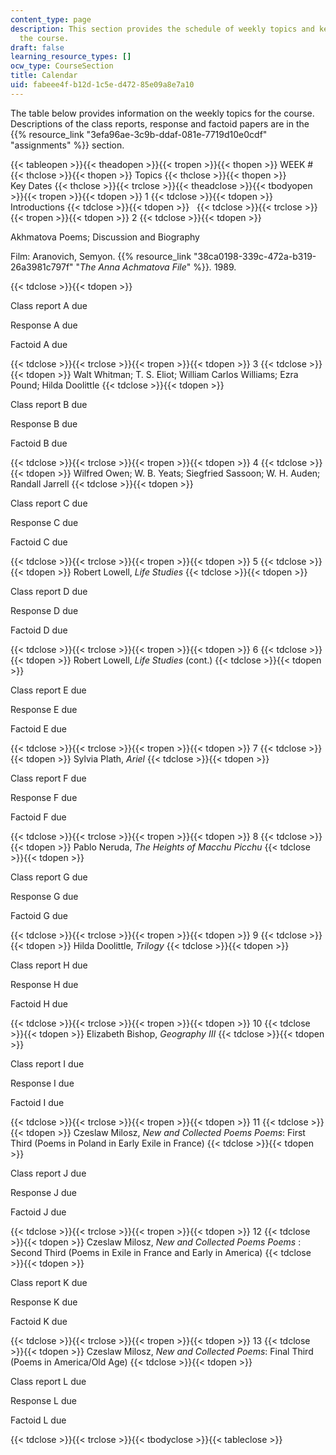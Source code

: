 ```yaml
---
content_type: page
description: This section provides the schedule of weekly topics and key dates for
  the course.
draft: false
learning_resource_types: []
ocw_type: CourseSection
title: Calendar
uid: fabeee4f-b12d-1c5e-d472-85e09a8e7a10
---
```

The table below provides information on the weekly topics for the course. Descriptions of the class reports, response and factoid papers are in the {{% resource_link "3efa96ae-3c9b-ddaf-081e-7719d10e0cdf" "assignments" %}} section.

{{< tableopen >}}{{< theadopen >}}{{< tropen >}}{{< thopen >}}
WEEK #
{{< thclose >}}{{< thopen >}}
Topics
{{< thclose >}}{{< thopen >}}
Key Dates
{{< thclose >}}{{< trclose >}}{{< theadclose >}}{{< tbodyopen >}}{{< tropen >}}{{< tdopen >}}
1
{{< tdclose >}}{{< tdopen >}}
Introductions
{{< tdclose >}}{{< tdopen >}}
 
{{< tdclose >}}{{< trclose >}}{{< tropen >}}{{< tdopen >}}
2
{{< tdclose >}}{{< tdopen >}}

Akhmatova Poems; Discussion and Biography

Film: Aranovich, Semyon. {{% resource_link "38ca0198-339c-472a-b319-26a3981c797f" "*The Anna Achmatova File*" %}}*.* 1989.

{{< tdclose >}}{{< tdopen >}}

Class report A due

Response A due

Factoid A due

{{< tdclose >}}{{< trclose >}}{{< tropen >}}{{< tdopen >}}
3
{{< tdclose >}}{{< tdopen >}}
Walt Whitman; T. S. Eliot; William Carlos Williams; Ezra Pound; Hilda Doolittle
{{< tdclose >}}{{< tdopen >}}

Class report B due

Response B due

Factoid B due

{{< tdclose >}}{{< trclose >}}{{< tropen >}}{{< tdopen >}}
4
{{< tdclose >}}{{< tdopen >}}
Wilfred Owen; W. B. Yeats; Siegfried Sassoon; W. H. Auden; Randall Jarrell
{{< tdclose >}}{{< tdopen >}}

Class report C due

Response C due

Factoid C due

{{< tdclose >}}{{< trclose >}}{{< tropen >}}{{< tdopen >}}
5
{{< tdclose >}}{{< tdopen >}}
Robert Lowell, *Life Studies*
{{< tdclose >}}{{< tdopen >}}

Class report D due

Response D due

Factoid D due

{{< tdclose >}}{{< trclose >}}{{< tropen >}}{{< tdopen >}}
6
{{< tdclose >}}{{< tdopen >}}
Robert Lowell, *Life Studies* (cont.)
{{< tdclose >}}{{< tdopen >}}

Class report E due

Response E due

Factoid E due

{{< tdclose >}}{{< trclose >}}{{< tropen >}}{{< tdopen >}}
7
{{< tdclose >}}{{< tdopen >}}
Sylvia Plath, *Ariel*
{{< tdclose >}}{{< tdopen >}}

Class report F due

Response F due

Factoid F due

{{< tdclose >}}{{< trclose >}}{{< tropen >}}{{< tdopen >}}
8
{{< tdclose >}}{{< tdopen >}}
Pablo Neruda, *The Heights of Macchu Picchu*
{{< tdclose >}}{{< tdopen >}}

Class report G due

Response G due

Factoid G due

{{< tdclose >}}{{< trclose >}}{{< tropen >}}{{< tdopen >}}
9
{{< tdclose >}}{{< tdopen >}}
Hilda Doolittle, *Trilogy*
{{< tdclose >}}{{< tdopen >}}

Class report H due

Response H due

Factoid H due

{{< tdclose >}}{{< trclose >}}{{< tropen >}}{{< tdopen >}}
10
{{< tdclose >}}{{< tdopen >}}
Elizabeth Bishop, *Geography III*
{{< tdclose >}}{{< tdopen >}}

Class report I due

Response I due

Factoid I due

{{< tdclose >}}{{< trclose >}}{{< tropen >}}{{< tdopen >}}
11
{{< tdclose >}}{{< tdopen >}}
Czeslaw Milosz, *New and Collected Poems Poems*: First Third (Poems in Poland in Early Exile in France)
{{< tdclose >}}{{< tdopen >}}

Class report J due

Response J due

Factoid J due

{{< tdclose >}}{{< trclose >}}{{< tropen >}}{{< tdopen >}}
12
{{< tdclose >}}{{< tdopen >}}
Czeslaw Milosz, *New and Collected Poems Poems* : Second Third (Poems in Exile in France and Early in America)
{{< tdclose >}}{{< tdopen >}}

Class report K due

Response K due

Factoid K due

{{< tdclose >}}{{< trclose >}}{{< tropen >}}{{< tdopen >}}
13
{{< tdclose >}}{{< tdopen >}}
Czeslaw Milosz, *New and Collected Poems*: Final Third (Poems in America/Old Age)
{{< tdclose >}}{{< tdopen >}}

Class report L due

Response L due

Factoid L due

{{< tdclose >}}{{< trclose >}}{{< tbodyclose >}}{{< tableclose >}}